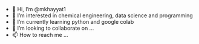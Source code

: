- 👋 Hi, I’m @mkhayyat1
- 👀 I’m interested in chemical engineering, data science and programming
- 🌱 I’m currently learning python and google colab
- 💞️ I’m looking to collaborate on ...
- 📫 How to reach me ...

<!---
mkhayyat1/mkhayyat1 is a ✨ special ✨ repository because its `README.md` (this file) appears on your GitHub profile.
You can click the Preview link to take a look at your changes.
--->
